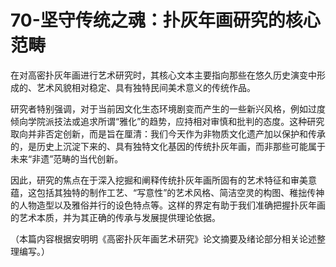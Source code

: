 # 70-坚守传统之魂：扑灰年画研究的核心范畴

在对高密扑灰年画进行艺术研究时，其核心文本主要指向那些在悠久历史演变中形成的、艺术风貌相对稳定、具有独特民间美术意义的传统作品。

研究者特别强调，对于当前因文化生态环境剧变而产生的一些新兴风格，例如过度倾向学院派技法或追求所谓“雅化”的趋势，应持相对审慎和批判的态度。这种研究取向并非否定创新，而是旨在厘清：我们今天作为非物质文化遗产加以保护和传承的，是历史上沉淀下来的、具有独特文化基因的传统扑灰年画，而非那些可能属于未来“非遗”范畴的当代创新。

因此，研究的焦点在于深入挖掘和阐释传统扑灰年画所固有的艺术特征和审美意蕴，这包括其独特的制作工艺、“写意性”的艺术风格、简洁空灵的构图、稚拙传神的人物造型以及雅俗并行的设色特点等。这样的界定有助于我们准确把握扑灰年画的艺术本质，并为其正确的传承与发展提供理论依据。

（本篇内容根据安明明《高密扑灰年画艺术研究》论文摘要及绪论部分相关论述整理编写。）
